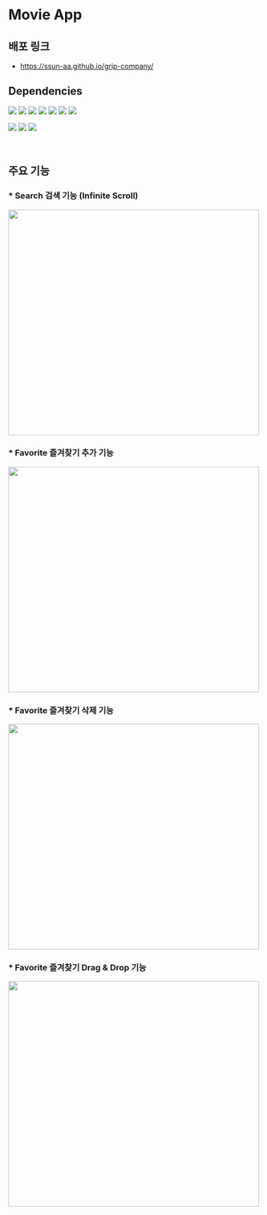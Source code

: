 # Movie App


## 배포 링크

- https://ssun-aa.github.io/grip-company/

## Dependencies
<span><img src="https://img.shields.io/badge/Typescript-3178C6?style=flat-square&logo=TypeScript&logoColor=white"/></span>
<span><img src="https://img.shields.io/badge/React-61DAFB?style=flat-square&logo=React&logoColor=white"/></span>
<span><img src="https://img.shields.io/badge/ESLint-4B32C3?style=flat-square&logo=ESLint&logoColor=white"/></span>
<span><img src="https://img.shields.io/badge/Prettier-F7B93E?style=flat-square&logo=Prettier&logoColor=white"/></span>
<span><img src="https://img.shields.io/badge/Sass-CC6699?style=flat-square&logo=Sass&logoColor=white"/></span>
<span><img src="https://img.shields.io/badge/stylelint-263238?style=flat-square&logo=stylelint&logoColor=white"/></span>
<span><img src="https://img.shields.io/badge/classnames-000000?style=flat-square&logoColor=white"/></span>

<span><img src="https://img.shields.io/badge/reactbeautifuldnd-b8c4f5?style=flat-square&logo=react-beautiful-dnd&logoColor=white"/></span>
<span><img src="https://img.shields.io/badge/recoil-8c94ba?style=flat-square&logo=recoil&logoColor=white"/></span>
<span><img src="https://img.shields.io/badge/storejs-d9e0ff?style=flat-square&logo=storejs&logoColor=white"/></span>

</br>


## 주요 기능
### * Search 검색 기능 (Infinite Scroll)
<img src="https://user-images.githubusercontent.com/47405655/168441815-0835b906-b323-42c9-97d3-c16e6edc7194.gif"  width="500" height="450"/>

### * Favorite 즐겨찾기 추가 기능
<img src="https://user-images.githubusercontent.com/47405655/168442324-8a572e6b-b036-4417-840f-204e1470245c.gif"  width="500" height="450"/>


### * Favorite 즐겨찾기 삭제 기능
<img src="https://user-images.githubusercontent.com/47405655/168442449-9d57ab9e-8d54-487b-8a6d-4dc7ca0d99c9.gif"  width="500" height="450"/>


### * Favorite 즐겨찾기 Drag & Drop 기능
<img src="https://user-images.githubusercontent.com/47405655/168442544-9a385432-5d29-466a-a2bc-5a8370e5bff6.gif"  width="500" height="450"/>



